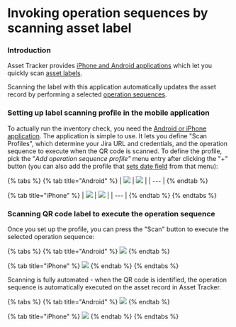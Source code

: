 # Invoking operation sequences by scanning asset label

### Introduction

Asset Tracker provides [iPhone and Android applications](https://confluence.spartez.com/display/AT4J/Label+Scanners) which let you quickly scan [asset labels](../how-to-print-labels-for-assets.md).

Scanning the label with this application automatically updates the asset record by performing a selected [operation sequences](./).

### Setting up label scanning profile in the mobile application

To actually run the inventory check, you need the [Android or iPhone application](../../mobility/label-scanners.md). The application is simple to use. It lets you define "Scan Profiles", which determine your Jira URL and credentials, and the operation sequence to execute when the QR code is scanned. To define the profile, pick the "_Add operation sequence profile"_ menu entry after clicking the "+" button \(you can also add the profile that [sets date field](../how-to-perform-inventory-checks.md) from that menu\):

{% tabs %}
{% tab title="Android" %}
| ![](../../.gitbook/assets/image%20%2811%29.png) | ![](../../.gitbook/assets/image%20%2851%29.png) |
| --- |
{% endtab %}

{% tab title="iPhone" %}
| ![](../../.gitbook/assets/image%20%2831%29.png) | ![](../../.gitbook/assets/image%20%286%29.png) |
| --- |
{% endtab %}
{% endtabs %}

### Scanning QR code label to execute the operation sequence

Once you set up the profile, you can press the "Scan" button to execute the selected operation sequence:  


{% tabs %}
{% tab title="Android" %}
![](../../.gitbook/assets/image%20%2839%29.png)
{% endtab %}

{% tab title="iPhone" %}
![](../../.gitbook/assets/image%20%2835%29.png)
{% endtab %}
{% endtabs %}

Scanning is fully automated - when the QR code is identified, the operation sequence is automatically executed on the asset record in Asset Tracker. 

{% tabs %}
{% tab title="Android" %}
![](../../.gitbook/assets/image%20%289%29.png)
{% endtab %}

{% tab title="iPhone" %}
![](../../.gitbook/assets/image%20%2824%29.png)
{% endtab %}
{% endtabs %}

